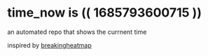 # time_now is (( 1685793600715 ))

an automated repo that shows the currnent time

inspired by [breakingheatmap](https://github.com/breakingheatmap/breakingheatmap)